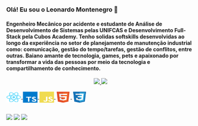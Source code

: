 ### Olá! Eu sou o Leonardo Montenegro 👋

#### Engenheiro Mecânico por acidente e estudante de Análise de Desenvolvimento de Sistemas pelas UNIFCAS e Desenvolvimento Full-Stack pela Cubos Academy. Tenho solidas softskills desenvolvidas ao longo da experiência no setor de planejamento de manutenção industrial como: comunicação, gestão do tempo/tarefas, gestão de conflitos, entre outras. Baiano amante de tecnologia, games, pets e apaixonado por transformar a vida das pessoas por meio da tecnologia e compartilhamento de conhecimento.

<!--
**leomontenegro2104/leomontenegro2104** is a ✨ _special_ ✨ repository because its `README.md` (this file) appears on your GitHub profile.

Here are some ideas to get you started:

- 🔭 I’m currently working on ...
- 🌱 I’m currently learning ...
- 👯 I’m looking to collaborate on ...
- 🤔 I’m looking for help with ...
- 💬 Ask me about ...
- 📫 How to reach me: ...
- 😄 Pronouns: ...
- ⚡ Fun fact: ...
-->

<div align="center">
  <a href="https://github.com/leomontenegro2104">
  <img height="180em" src="https://github-readme-stats.vercel.app/api?username=leomontenegro2104&show_icons=true&theme=tokyonight&include_all_commits=true&count_private=true"/>
  <img height="180em" src="https://github-readme-stats.vercel.app/api/top-langs/?username=leomontenegro2104&layout=compact&langs_count=7&theme=tokyonight"/>
</div>

<div style="display: inline_block"><br>
  <img align="center" alt="Leo-React" height="30" width="40" src="https://raw.githubusercontent.com/devicons/devicon/master/icons/react/react-original.svg">
  <img align="center" alt="Leo-TS" height="30" width="40" src="https://raw.githubusercontent.com/devicons/devicon/master/icons/typescript/typescript-original.svg">
  <img align="center" alt="Leo-Js" height="30" width="40" src="https://raw.githubusercontent.com/devicons/devicon/master/icons/javascript/javascript-plain.svg">  
  <img align="center" alt="Leo-HTML" height="30" width="40" src="https://raw.githubusercontent.com/devicons/devicon/master/icons/html5/html5-original.svg">
  <img align="center" alt="Leo-CSS" height="30" width="40" src="https://raw.githubusercontent.com/devicons/devicon/master/icons/css3/css3-original.svg">  
  <!--<img align="center" alt="Leo-Python" height="30" width="40" src="https://raw.githubusercontent.com/devicons/devicon/master/icons/python/python-original.svg">-->
</div>
  
  ##
  
  <div>
     <a href="https://www.linkedin.com/in/leonardo-montenegro-693b30b5/" target="_blank"><img src="https://img.shields.io/badge/-LinkedIn-%230077B5?style=for-the-badge&logo=linkedin&logoColor=white" target="_blank"></a>
    <a href="https://www.instagram.com/leomontenegroreis/" target="_blank"><img src="https://img.shields.io/badge/-Instagram-%23E4405F?style=for-the-badge&logo=instagram&logoColor=white" target="_blank"></a>
 	  <!--<a href="https://discord.gg/wagxzStdcR" target="_blank"><img src="https://img.shields.io/badge/Discord-7289DA?style=for-the-badge&logo=discord&logoColor=white" target="_blank"></a>-->
  <a href = "mailto:eng.leonardomontenegro@gmail.com"><img src="https://img.shields.io/badge/Gmail-D14836?style=for-the-badge&logo=gmail&logoColor=white" target="_blank"></a>  
  </div>
  
  <!--![Snake animation](https://github.com/rafaballerini/rafaballerini/blob/output/github-contribution-grid-snake.svg)-->
